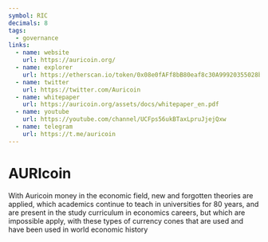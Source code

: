 ```yaml
---
symbol: RIC
decimals: 8
tags:
  - governance
links:
  - name: website
    url: https://auricoin.org/
  - name: explorer
    url: https://etherscan.io/token/0x08e0fAFf8bB80eaf8c30A99920355028b5bD6789
  - name: twitter
    url: https://twitter.com/Auricoin
  - name: whitepaper
    url: https://auricoin.org/assets/docs/whitepaper_en.pdf
  - name: youtube
    url: https://youtube.com/channel/UCFps56ukBTaxLpruJjejQxw
  - name: telegram
    url: https://t.me/auricoin
---
```


# AURIcoin

With Auricoin money in the economic field, new and forgotten theories are applied, which academics continue to teach in universities for 80 years, and are present in the study curriculum in economics careers, but which are impossible apply, with these types of currency cones that are used and have been used in world economic history
